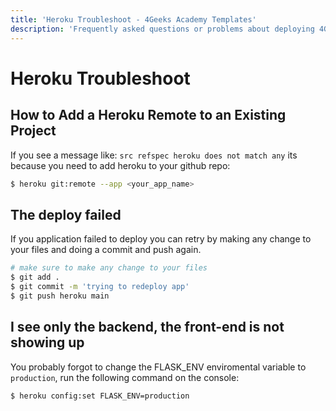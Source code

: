 ```yaml
---
title: 'Heroku Troubleshoot - 4Geeks Academy Templates'
description: 'Frequently asked questions or problems about deploying 4Geeks Academy template starters into heroku'
---
```


# Heroku Troubleshoot


## How to Add a Heroku Remote to an Existing Project

If you see a message like: `src refspec heroku does not match any` its because you need to add heroku to your github repo:

```bash
$ heroku git:remote --app <your_app_name>
```

## The deploy failed

If you application failed to deploy you can retry by making any change to your files and doing a commit and push again.

```bash
# make sure to make any change to your files
$ git add .
$ git commit -m 'trying to redeploy app'
$ git push heroku main
```

## I see only the backend, the front-end is not showing up

You probably forgot to change the FLASK_ENV enviromental variable to `production`, run the following command on the console:

```bash
$ heroku config:set FLASK_ENV=production 
```
